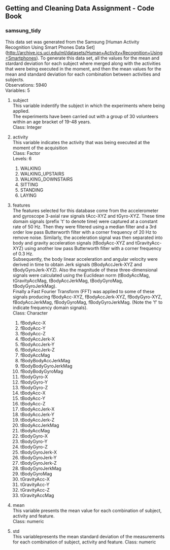 Getting and Cleaning Data Assignment - Code Book
------------------------------------------------

### samsung_tidy  
This data set was generated from the Samsung [Human Activity Recognition Using Smart Phones Data Set] (http://archive.ics.uci.edu/ml/datasets/Human+Activity+Recognition+Using+Smartphones). To generate this data set, all the values for the mean and stardard deviation for each subject where merged along with the activities that were being executed in the moment, and then the mean values for the mean and standard deviation for each combination between activities and subjects.  
Observations: 5940  
Variables: 5  
	
1. subject  
	This variable indentify the subject in which the experiments where being applied.  
	The experiments have been carried out with a group of 30 volunteers within an age bracket of 19-48 years.  
	Class: Integer
	
2. activity  
	This variable indicates the activity that was being executed at the moment of the acquisition  
	Class: Factor  
	Levels: 6  
	1. WALKING
	2. WALKING_UPSTAIRS
	3. WALKING_DOWNSTAIRS
	4. SITTING
	5. STANDING
	6. LAYING
	
3. features  
	The features selected for this database come from the accelerometer and gyroscope 3-axial raw signals tAcc-XYZ and tGyro-XYZ. These time domain signals (prefix 't' to denote time) were captured at a constant rate of 50 Hz. Then they were filtered using a median filter and a 3rd order low pass Butterworth filter with a corner frequency of 20 Hz to remove noise. Similarly, the acceleration signal was then separated into body and gravity acceleration signals (tBodyAcc-XYZ and tGravityAcc-XYZ) using another low pass Butterworth filter with a corner frequency of 0.3 Hz.  
	Subsequently, the body linear acceleration and angular velocity were derived in time to obtain Jerk signals (tBodyAccJerk-XYZ and tBodyGyroJerk-XYZ). Also the magnitude of these three-dimensional signals were calculated using the Euclidean norm (tBodyAccMag, tGravityAccMag, tBodyAccJerkMag, tBodyGyroMag, tBodyGyroJerkMag).  
	Finally a Fast Fourier Transform (FFT) was applied to some of these signals producing fBodyAcc-XYZ, fBodyAccJerk-XYZ, fBodyGyro-XYZ, fBodyAccJerkMag, fBodyGyroMag, fBodyGyroJerkMag. (Note the 'f' to indicate frequency domain signals).  
	Class: Character  
	1. fBodyAcc-X
	2. fBodyAcc-Y
	3. fBodyAcc-Z
	4. fBodyAccJerk-X
	5. fBodyAccJerk-Y
	6. fBodyAccJerk-Z
	7. fBodyAccMag
	8. fBodyBodyAccJerkMag
	9. fBodyBodyGyroJerkMag
	10. fBodyBodyGyroMag
	11. fBodyGyro-X
	12. fBodyGyro-Y
	13. fBodyGyro-Z
	14. tBodyAcc-X
	15. tBodyAcc-Y
	16. tBodyAcc-Z
	17. tBodyAccJerk-X
	18. tBodyAccJerk-Y
	19. tBodyAccJerk-Z
	20. tBodyAccJerkMag
	21. tBodyAccMag
	22. tBodyGyro-X
	23. tBodyGyro-Y
	24. tBodyGyro-Z
	25. tBodyGyroJerk-X
	26. tBodyGyroJerk-Y
	27. tBodyGyroJerk-Z
	28. tBodyGyroJerkMag
	29. tBodyGyroMag
	30. tGravityAcc-X
	31. tGravityAcc-Y
	32. tGravityAcc-Z
	33. tGravityAccMag
	
4. mean  
	This variable presents the mean value for each combination of subject, activity and feature.  
	Class: numeric
	
5. std  
	This variablepresents the mean standard deviation of the measurements for each combination of subject, activity and feature.
	Class: numeric 
